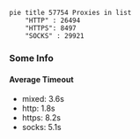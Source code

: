 
```mermaid
pie title 57754 Proxies in list
    "HTTP" : 26494
    "HTTPS": 8497
    "SOCKS" : 29921
```

### Some Info
#### Average Timeout

- mixed: 3.6s
- http: 1.8s
- https: 8.2s
- socks: 5.1s